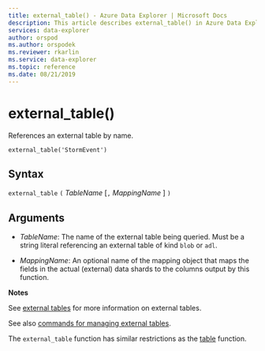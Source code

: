 ```yaml
---
title: external_table() - Azure Data Explorer | Microsoft Docs
description: This article describes external_table() in Azure Data Explorer.
services: data-explorer
author: orspod
ms.author: orspodek
ms.reviewer: rkarlin
ms.service: data-explorer
ms.topic: reference
ms.date: 08/21/2019
---
```

# external_table()

References an external table by name.

```kusto
external_table('StormEvent')
```

## Syntax

`external_table` `(` *TableName* [`,` *MappingName* ] `)`

## Arguments

* *TableName*: The name of the external table being queried.
  Must be a string literal referencing an external table of kind
  `blob` or `adl`. <!-- TODO: Document data formats supported -->

* *MappingName*: An optional name of the mapping object that maps the
  fields in the actual (external) data shards to the columns output
  by this function.

**Notes**

See [external tables](schema-entities/externaltables.md) for more information
on external tables.

See also [commands for managing external tables](../management/externaltables.md).

The `external_table` function has similar restrictions
as the [table](tablefunction.md) function.